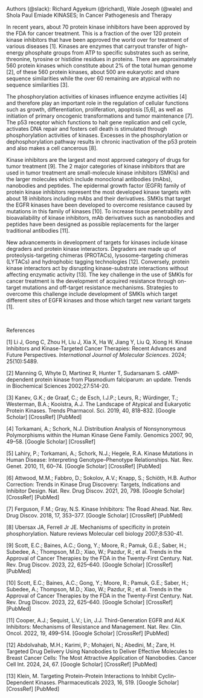 Authors (@slack): Richard Agyekum (@richard), Wale Joseph (@wale) and Shola Paul Emiade
KINASES; In Cancer Pathogenesis and Therapy

In recent years, about 70 protein kinase inhibitors have been approved by the FDA for cancer treatment. This is a fraction of the over 120 protein kinase inhibitors that have been approved the world over for treatment of various diseases \[1]. Kinases are enzymes that carryout transfer of high-energy phosphate groups from ATP to specific substrates such as serine, threonine, tyrosine or histidine residues in proteins. There are approximately 560 protein kinases which constitute about 2% of the total human genome \[2], of these 560 protein kinases, about 500 are eukaryotic and share sequence similarities while the over 60 remaining are atypical with no sequence similarities \[3].

The phosphorylation activities of kinases influence enzyme activities \[4] and therefore play an important role in the regulation of cellular functions such as growth, differentiation, proliferation, apoptosis \[5,6], as well as initiation of primary oncogenic transformations and tumor maintenance \[7]. The p53 receptor which functions to halt gene replication and cell cycle, activates DNA repair and fosters cell death is stimulated through phosphorylation activities of kinases. Excesses in the phosphorylation or dephosphorylation pathway results in chronic inactivation of the p53 protein and also makes a cell cancerous \[8].

Kinase inhibitors are the largest and most approved category of drugs for tumor treatment \[9]. The 2 major categories of kinase inhibitors that are used in tumor treatment are small-molecule kinase inhibitors (SMKIs) and the larger molecules which include monoclonal antibodies (mAbs), nanobodies and peptides. The epidermal growth factor (EGFR) family of protein kinase inhibitors represent the most developed kinase targets with about 18 inhibitors including mAbs and their derivatives. SMKIs that target the EGFR kinases have been developed to overcome resistance caused by mutations in this family of kinases \[10]. To increase tissue penetrability and bioavailability of kinase inhibitors, mAb derivatives such as nanobodies and peptides have been designed as possible replacements for the larger traditional antibodies \[11].

New advancements in development of targets for kinases include kinase degraders and protein kinase interactors. Degraders are made up of proteolysis-targeting chimeras (PROTACs), lysosome-targeting chimeras (LYTACs) and hydrophobic tagging technologies \[12]. Conversely, protein kinase interactors act by disrupting kinase-substrate interactions without affecting enzymatic activity \[13]. The key challenge in the use of SMKIs for cancer treatment is the development of acquired resistance through on-target mutations and off-target resistance mechanisms. Strategies to overcome this challenge include development of SMKIs which target different sites of EGFR kinases and those which target new variant targets \[1].

 

References

\[1] Li J, Gong C, Zhou H, Liu J, Xia X, Ha W, Jiang Y, Liu Q, Xiong H. Kinase Inhibitors and Kinase-Targeted Cancer Therapies: Recent Advances and Future Perspectives. _International Journal of Molecular Sciences_. 2024; 25(10):5489.[](https://doi.org/10.3390/ijms25105489)

\[2] Manning G, Whyte D, Martinez R, Hunter T, Sudarsanam S. cAMP-dependent protein kinase from Plasmodium falciparum: an update. Trends in Biochemical Sciences 2002;27:514-20.

\[3] Kanev, G.K.; de Graaf, C.; de Esch, I.J.P.; Leurs, R.; Würdinger, T.; Westerman, B.A.; Kooistra, A.J. The Landscape of Atypical and Eukaryotic Protein Kinases. Trends Pharmacol. Sci. 2019, 40, 818–832. \[Google Scholar] \[CrossRef] \[PubMed]

\[4] Torkamani, A.; Schork, N.J. Distribution Analysis of Nonsynonymous Polymorphisms within the Human Kinase Gene Family. Genomics 2007, 90, 49–58. \[Google Scholar] \[CrossRef]

\[5] Lahiry, P.; Torkamani, A.; Schork, N.J.; Hegele, R.A. Kinase Mutations in Human Disease: Interpreting Genotype–Phenotype Relationships. Nat. Rev. Genet. 2010, 11, 60–74. \[Google Scholar] \[CrossRef] \[PubMed]

\[6] Attwood, M.M.; Fabbro, D.; Sokolov, A.V.; Knapp, S.; Schiöth, H.B. Author Correction: Trends in Kinase Drug Discovery: Targets, Indications and Inhibitor Design. Nat. Rev. Drug Discov. 2021, 20, 798. \[Google Scholar] \[CrossRef] \[PubMed]

\[7] Ferguson, F.M.; Gray, N.S. Kinase Inhibitors: The Road Ahead. Nat. Rev. Drug Discov. 2018, 17, 353–377. \[Google Scholar] \[CrossRef] \[PubMed]

\[8] Ubersax JA, Ferrell Jr JE. Mechanisms of specificity in protein phosphorylation. Nature reviews Molecular cell biology 2007;8:530-41.

\[9] Scott, E.C.; Baines, A.C.; Gong, Y.; Moore, R.; Pamuk, G.E.; Saber, H.; Subedee, A.; Thompson, M.D.; Xiao, W.; Pazdur, R.; et al. Trends in the Approval of Cancer Therapies by the FDA in the Twenty-First Century. Nat. Rev. Drug Discov. 2023, 22, 625–640. \[Google Scholar] \[CrossRef] \[PubMed]

\[10] Scott, E.C.; Baines, A.C.; Gong, Y.; Moore, R.; Pamuk, G.E.; Saber, H.; Subedee, A.; Thompson, M.D.; Xiao, W.; Pazdur, R.; et al. Trends in the Approval of Cancer Therapies by the FDA in the Twenty-First Century. Nat. Rev. Drug Discov. 2023, 22, 625–640. \[Google Scholar] \[CrossRef] \[PubMed]

\[11] Cooper, A.J.; Sequist, L.V.; Lin, J.J. Third-Generation EGFR and ALK Inhibitors: Mechanisms of Resistance and Management. Nat. Rev. Clin. Oncol. 2022, 19, 499–514. \[Google Scholar] \[CrossRef] \[PubMed]

\[12] Abdolvahab, M.H.; Karimi, P.; Mohajeri, N.; Abedini, M.; Zare, H. Targeted Drug Delivery Using Nanobodies to Deliver Effective Molecules to Breast Cancer Cells: The Most Attractive Application of Nanobodies. Cancer Cell Int. 2024, 24, 67. \[Google Scholar] \[CrossRef] \[PubMed]

\[13] Klein, M. Targeting Protein-Protein Interactions to Inhibit Cyclin-Dependent Kinases. Pharmaceuticals 2023, 16, 519. \[Google Scholar] \[CrossRef] \[PubMed]
